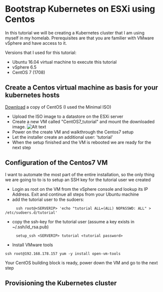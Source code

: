 # Bootstrap Kubernetes on ESXi using Centos
In this tutorial we will be creating a Kubernetes cluster that I am using myself in my homelab. 
Prerequisites are that you are familier with VMware vSphere and have access to it.

Versions that I used for this tutorial:
* Ubuntu 16.04 virtual machine to execute this tutorial
* vSphere 6.5
* CentOS 7 (1708)

## Create a Centos virtual machine as basis for your kubernetes hosts
[Download](https://www.centos.org/download/) a copy of CentOS (I used the Minimal ISO)

* Upload the ISO image to a datastore on the ESXi server
* Create a new VM called "CentOS7_tutorial" and mount the downloaded image.
![Alt text](relative/path/to/img.jpg?raw=true "Title")
* Power on the create VM and walkthrough the Centos7 setup
* Let the installer create an additional user: 'tutorial'
* When the setup finished and the VM is rebooted we are ready for the next step

##  Configuration of the Centos7 VM
I want to automate the most part of the entire installation, so the only thing we are going to to is to setup an SSH key for the 
tutorial user we created
* Login as root on the VM from the vSphere console and lookup its IP Address. Exit and continue all steps from your Ubuntu machine
* add the tutorial user to the sudoers:
```
     ssh root@<SERVERIP> 'echo "tutorial ALL=(ALL) NOPASSWD: ALL" > /etc/sudoers.d/tutorial'
```
* copy the ssh-key for the tutorial user (assume a key exists in ~/.ssh/id_rsa.pub)
```
     setup_ssh <SERVERIP> tutorial <tutorial password>
```  
* Install VMware tools
```
ssh root@192.168.178.157 yum -y install open-vm-tools
```

Your CentOS building block is ready, power down the VM and go to the next step

## Provisioning the Kubernetes cluster




 




